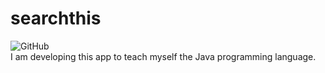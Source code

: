 # searchthis
![GitHub](https://img.shields.io/github/license/cyberphor/searchthis?color=Green)  
I am developing this app to teach myself the Java programming language. 